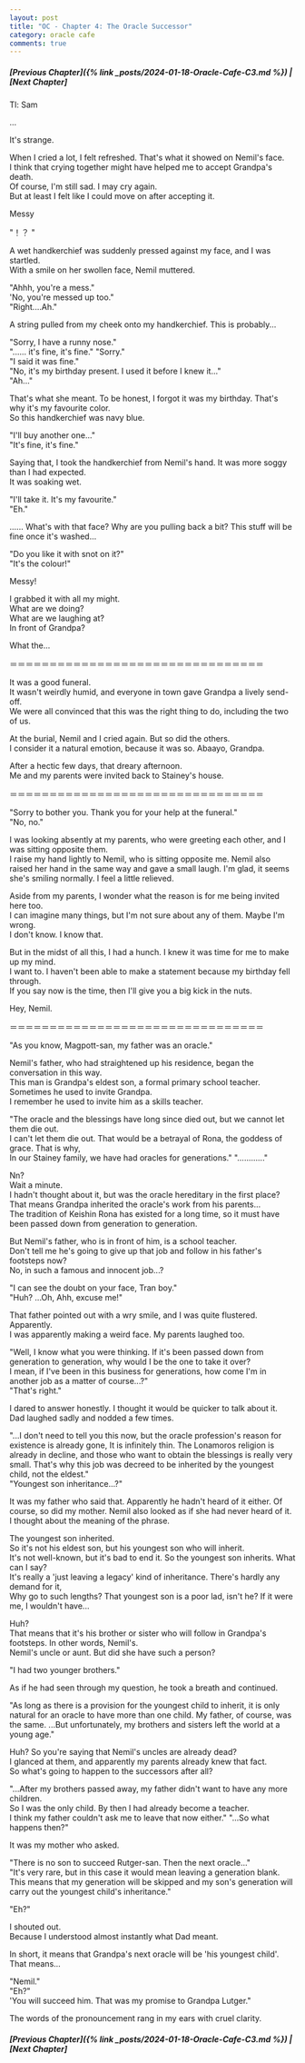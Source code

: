 ```yaml
---
layout: post
title: "OC - Chapter 4: The Oracle Successor"
category: oracle cafe
comments: true
---
```


##### [Previous Chapter]({% link _posts/2024-01-18-Oracle-Cafe-C3.md %}) \| [Next Chapter]



Tl: Sam



…




It's strange.

When I cried a lot, I felt refreshed. That's what it showed on Nemil's face.       
I think that crying together might have helped me to accept Grandpa's death.     
Of course, I'm still sad. I may cry again.     
But at least I felt like I could move on after accepting it.

Messy 

"！？ "
<!--more-->

A wet handkerchief was suddenly pressed against my face, and I was startled.     
With a smile on her swollen face, Nemil muttered.

"Ahhh, you're a mess."    
'No, you're messed up too."     
"Right....Ah."

A string pulled from my cheek onto my handkerchief. This is probably...

"Sorry, I have a runny nose."     
"...... it's fine, it's fine."
"Sorry."     
"I said it was fine."    
"No, it's my birthday present. I used it before I knew it..."     
"Ah..."

That's what she meant. To be honest, I forgot it was my birthday. That's why it's my favourite color.      
So this handkerchief was navy blue.

"I'll buy another one..."      
"It's fine, it's fine."

Saying that, I took the handkerchief from Nemil's hand. It was more soggy than I had expected.      
It was soaking wet.

"I'll take it. It's my favourite."    
"Eh."

......
What's with that face?
Why are you pulling back a bit?
This stuff will be fine once it's washed...

"Do you like it with snot on it?"    
"It's the colour!"

Messy! 

I grabbed it with all my might.    
What are we doing?    
What are we laughing at?      
In front of Grandpa?

What the...

＝＝＝＝＝＝＝＝＝＝＝＝＝＝＝＝＝＝＝＝＝＝＝＝＝＝＝＝＝＝＝＝

It was a good funeral.      
It wasn't weirdly humid, and everyone in town gave Grandpa a lively send-off.       
We were all convinced that this was the right thing to do, including the two of us.

At the burial, Nemil and I cried again. But so did the others.        
I consider it a natural emotion, because it was so. Abaayo, Grandpa.

After a hectic few days, that dreary afternoon.     
Me and my parents were invited back to Stainey's house.

＝＝＝＝＝＝＝＝＝＝＝＝＝＝＝＝＝＝＝＝＝＝＝＝＝＝＝＝＝＝＝＝

"Sorry to bother you. Thank you for your help at the funeral."    
"No, no."

I was looking absently at my parents, who were greeting each other, and I was sitting opposite them.      
I raise my hand lightly to Nemil, who is sitting opposite me. Nemil also raised her hand in the same way and gave a small laugh.
I'm glad, it seems she's smiling normally. I feel a little relieved.

Aside from my parents, I wonder what the reason is for me being invited here too.     
I can imagine many things, but I'm not sure about any of them. Maybe I'm wrong.    
I don't know. I know that.

But in the midst of all this, I had a hunch. I knew it was time for me to make up my mind.    
I want to. I haven't been able to make a statement because my birthday fell through.    
If you say now is the time, then I'll give you a big kick in the nuts.

Hey, Nemil.

＝＝＝＝＝＝＝＝＝＝＝＝＝＝＝＝＝＝＝＝＝＝＝＝＝＝＝＝＝＝＝＝

"As you know, Magpott-san, my father was an oracle."

Nemil's father, who had straightened up his residence, began the conversation in this way.      
This man is Grandpa's eldest son, a formal primary school teacher.    Sometimes he used to invite Grandpa.        
I remember he used to invite him as a skills teacher.

"The oracle and the blessings have long since died out, but we cannot let them die out.     
I can't let them die out. That would be a betrayal of Rona, the goddess of grace. That is why,     
In our Stainey family, we have had oracles for generations."
"............"

<div data-nat="424166"></div>

Nn?   
Wait a minute.    
I hadn't thought about it, but was the oracle hereditary in the first place?
That means Grandpa inherited the oracle's work from his parents...     
The tradition of Keishin Rona has existed for a long time, so it must have been passed down from generation to generation.

But Nemil's father, who is in front of him, is a school teacher.    
Don't tell me he's going to give up that job and follow in his father's footsteps now?     
No, in such a famous and innocent job...?

"I can see the doubt on your face, Tran boy."      
"Huh? ...Oh, Ahh, excuse me!"

That father pointed out with a wry smile, and I was quite flustered. Apparently.     
I was apparently making a weird face. My parents laughed too.

"Well, I know what you were thinking. If it's been passed down from generation to generation, why would I be the one to take it over?     
I mean, if I've been in this business for generations, how come I'm in another job as a matter of course...?"    
"That's right."   

I dared to answer honestly. I thought it would be quicker to talk about it.      
Dad laughed sadly and nodded a few times.

"...I don't need to tell you this now, but the oracle profession's reason for existence is already gone,
It is infinitely thin. The Lonamoros religion is already in decline, and those who want to obtain the blessings is really very small. That's why this job was decreed to be inherited by the youngest child, not the eldest."     
"Youngest son inheritance...?"

It was my father who said that. Apparently he hadn't heard of it either.
Of course, so did my mother. Nemil also looked as if she had never heard of it.    
I thought about the meaning of the phrase.

The youngest son inherited.     
So it's not his eldest son, but his youngest son who will inherit.     
It's not well-known, but it's bad to end it. So the youngest son inherits. What can I say?      
It's really a 'just leaving a legacy' kind of inheritance. There's hardly any demand for it,     
Why go to such lengths? That youngest son is a poor lad, isn't he?
If it were me, I wouldn't have...

Huh?    
That means that it's his brother or sister who will follow in Grandpa's footsteps. In other words, Nemil's.      
Nemil's uncle or aunt. But did she have such a person?

"I had two younger brothers."

As if he had seen through my question, he took a breath and continued.

"As long as there is a provision for the youngest child to inherit, it is only natural for an oracle to have more than one child. My father, of course, was the same. ...But unfortunately, my brothers and sisters left the world at a young age."

Huh? So you're saying that Nemil's uncles are already dead?    
I glanced at them, and apparently my parents already knew that fact.     
So what's going to happen to the successors after all?

"...After my brothers passed away, my father didn't want to have any more children.     
So I was the only child. By then I had already become a teacher.     
I think my father couldn't ask me to leave that now either."
"...So what happens then?"

It was my mother who asked.

"There is no son to succeed Rutger-san. Then the next oracle..."     
"It's very rare, but in this case it would mean leaving a generation blank.
This means that my generation will be skipped and my son's generation will carry out the youngest child's inheritance."

"Eh?"

I shouted out.     
Because I understood almost instantly what Dad meant.

In short, it means that Grandpa's next oracle will be 'his youngest child'.     
That means...

"Nemil."   
"Eh?"     
'You will succeed him. That was my promise to Grandpa Lutger."


The words of the pronouncement rang in my ears with cruel clarity.





##### [Previous Chapter]({% link _posts/2024-01-18-Oracle-Cafe-C3.md %}) \| [Next Chapter]
